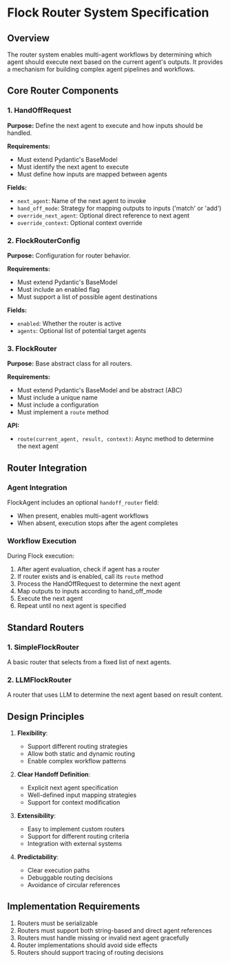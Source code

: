 # Flock Router System Specification

## Overview
The router system enables multi-agent workflows by determining which agent should execute next based on the current agent's outputs. It provides a mechanism for building complex agent pipelines and workflows.

## Core Router Components

### 1. HandOffRequest

**Purpose:**
Define the next agent to execute and how inputs should be handled.

**Requirements:**
- Must extend Pydantic's BaseModel
- Must identify the next agent to execute
- Must define how inputs are mapped between agents

**Fields:**
- `next_agent`: Name of the next agent to invoke
- `hand_off_mode`: Strategy for mapping outputs to inputs ('match' or 'add')
- `override_next_agent`: Optional direct reference to next agent
- `override_context`: Optional context override

### 2. FlockRouterConfig

**Purpose:**
Configuration for router behavior.

**Requirements:**
- Must extend Pydantic's BaseModel
- Must include an enabled flag
- Must support a list of possible agent destinations

**Fields:**
- `enabled`: Whether the router is active
- `agents`: Optional list of potential target agents

### 3. FlockRouter

**Purpose:**
Base abstract class for all routers.

**Requirements:**
- Must extend Pydantic's BaseModel and be abstract (ABC)
- Must include a unique name
- Must include a configuration
- Must implement a `route` method

**API:**
- `route(current_agent, result, context)`: Async method to determine the next agent

## Router Integration

### Agent Integration
FlockAgent includes an optional `handoff_router` field:
- When present, enables multi-agent workflows
- When absent, execution stops after the agent completes

### Workflow Execution
During Flock execution:
1. After agent evaluation, check if agent has a router
2. If router exists and is enabled, call its `route` method
3. Process the HandOffRequest to determine the next agent
4. Map outputs to inputs according to hand_off_mode
5. Execute the next agent
6. Repeat until no next agent is specified

## Standard Routers

### 1. SimpleFlockRouter
A basic router that selects from a fixed list of next agents.

### 2. LLMFlockRouter
A router that uses LLM to determine the next agent based on result content.

## Design Principles

1. **Flexibility**:
   - Support different routing strategies
   - Allow both static and dynamic routing
   - Enable complex workflow patterns

2. **Clear Handoff Definition**:
   - Explicit next agent specification
   - Well-defined input mapping strategies
   - Support for context modification

3. **Extensibility**:
   - Easy to implement custom routers
   - Support for different routing criteria
   - Integration with external systems

4. **Predictability**:
   - Clear execution paths
   - Debuggable routing decisions
   - Avoidance of circular references

## Implementation Requirements

1. Routers must be serializable
2. Routers must support both string-based and direct agent references
3. Routers must handle missing or invalid next agent gracefully
4. Router implementations should avoid side effects
5. Routers should support tracing of routing decisions 
